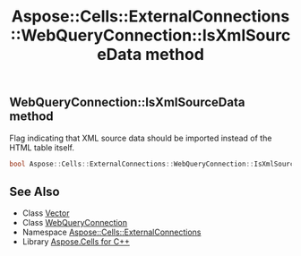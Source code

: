 ﻿---
title: Aspose::Cells::ExternalConnections::WebQueryConnection::IsXmlSourceData method
linktitle: IsXmlSourceData
second_title: Aspose.Cells for C++ API Reference
description: 'Aspose::Cells::ExternalConnections::WebQueryConnection::IsXmlSourceData method. Flag indicating that XML source data should be imported instead of the HTML table itself in C++.'
type: docs
weight: 1600
url: /cpp/aspose.cells.externalconnections/webqueryconnection/isxmlsourcedata/
---
## WebQueryConnection::IsXmlSourceData method


Flag indicating that XML source data should be imported instead of the HTML table itself.

```cpp
bool Aspose::Cells::ExternalConnections::WebQueryConnection::IsXmlSourceData()
```

## See Also

* Class [Vector](../../../aspose.cells/vector/)
* Class [WebQueryConnection](../)
* Namespace [Aspose::Cells::ExternalConnections](../../)
* Library [Aspose.Cells for C++](../../../)
